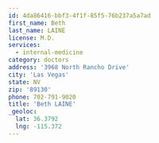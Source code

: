 ```yaml
---
id: 4da86416-bbf3-4f1f-85f5-76b237a5a7ad
first_name: Beth
last_name: LAINE
license: M.D.
services:
  - internal-medicine
category: doctors
address: '3968 North Rancho Drive'
city: 'Las Vegas'
state: NV
zip: '89130'
phone: 702-791-9020
title: 'Beth LAINE'
_geoloc:
  lat: 36.3792
  lng: -115.372
---
```

